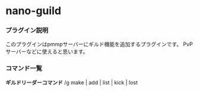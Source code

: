 # nano-guild
<h3>プラグイン説明</h3>
このプラグインはpmmpサーバーにギルド機能を追加するプラグインです。
PvPサーバーなどに使えると思います。
<h3>コマンド一覧</h3>
<b>ギルドリーダーコマンド</b>
/g make | add <name> | list | kick <name> | lost
